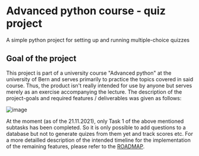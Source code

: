 # Advanced python course - quiz project
A simple python project for setting up and running multiple-choice quizzes

## Goal of the project
This project is part of a university course "Advanced python" at the university of Bern and serves primarily to practice the topics covered in said course.
Thus, the product isn't really intended for use by anyone but serves merely as an exercise accompanying the lecture. The description of the project-goals and required features / deliverables was given as follows:

![image](https://user-images.githubusercontent.com/84137357/142774500-280e010c-57a0-459a-9e1a-e460b3dba28e.png)

At the moment (as of the 21.11.2021), only Task 1 of the above mentioned subtasks has been completed.
So it is only possible to add questions to a database but not to generate quizes from them yet and track scores etc.
For a more detailled description of the intended timeline for the implementation of the remaining features, please refer to the [ROADMAP](https://github.com/MadpenguinCH/Advanced_python_course_quiz_project/blob/main/ROADMAP.md).

